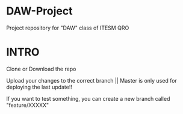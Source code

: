 # DAW-Project
Project repository for "DAW" class of ITESM QRO
# INTRO
  Clone or Download the repo
  
  Upload your changes to the correct branch || Master is only used for deploying the last update!!
  
  
  If you want to test something, you can create a new branch called "feature/XXXXX"

